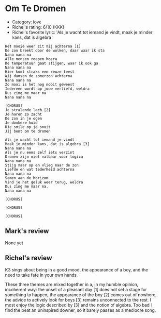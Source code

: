 # Om Te Dromen

 * Category: love
 * Richel's rating: 6/10 (KKK)
 * Richel's favorite lyric: 'Als je wacht tot iemand je vindt, maak je minder kans, dat is algebra '


```
Het mooie weer zit mij achterna [1]
De zon breekt door de wolken, daar waar ik sta
Nana nana na
Alle mensen roepen hoera
De temperatuur gaat stijgen, waar ik ook ga
Nana nana na
Hier komt straks een reuze feest
Wij dansen de zomerzon achterna
Nana nana na
Zo mooi is het nog nooit geweest
Iedereen wordt op jouw verliefd, weldra
Dus zing me maar na
Nana nana na

[CHORUS]
Je stralende lach [2]
Je haren zo zacht
De zon in je ogen
Je donkere huid
Die smile op je snuit
Jij bent om te dromen

Als je wacht tot iemand je vindt
Maak je minder kans, dat is algebra [3]
Nana nana na
Als je nu eens zelf iets verzint
Dromen zijn niet vatbaar voor logica
Nana nana na
Stijg maar op en vlieg naar de zon
Liefde en wat tederheid achterna
Nana nana na
Samen aan de horizon
Vind je het geluk weer terug, weldra
Dus zing me maar na,
Nana nana na

[CHORUS]

[CHORUS]

[CHORUS]

```

## Mark's review

None yet

## Richel's review

K3 sings about being in a good mood, the appearance of a boy, and the need to take fate in your own hands.

These three themes are mixed together in a, in my humble opinion, incoherent way: 
the onset of a pleasant day [1] does not set a stage for something to happen,
the appearance of the boy [2] comes out of nowhere, the advice to actively look for
boys [3] remains unconnected to the rest. I most enjoy the logic described by [3] and
the notion of algebra. Too bad I find the beat an uninspired downer, so it barely passes as a mediocre song.
